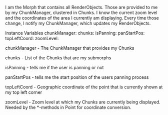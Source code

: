 I am the Morph that contains all RenderObjects. Those are provided to me by my ChunkManager, clustered in Chunks. I know the current zoom level and the coordinates of the area I currently am displaying. Every time those change, I notify my ChunkManager, which updates my RenderObjects.

Instance Variables
	chunkManager:		<OSMChunkManager>
	chunks:		<OrderedCollection>
	isPanning: 	<Boolean>
	panStartPos: 	<Point>
	topLeftCoord:		<Point>
	zoomLevel:		<Integer>


chunkManager
	- The ChunkManager that provides my Chunks

chunks
	- List of the Chunks that are my submorphs 
	
isPanning
	- tells me if the user is  panning or not
	
panStartPos
	- tells me the start position of the users panning process

topLeftCoord
	- Geographic coordinate of the point that is currently shown at my top left corner 

zoomLevel
	- Zoom level at which my Chunks are currently being displayed. Needed by the *-methods in Point for coordinate conversion.